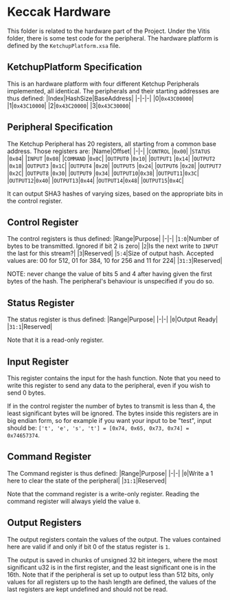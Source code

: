 # Keccak Hardware

This folder is related to the hardware part of the Project. Under the Vitis folder, there is some test code for the peripheral. The hardware platform is defined by the `KetchupPlatform.xsa` file.

## KetchupPlatform Specification

This is an hardware platform with four different Ketchup Peripherals implemented, all identical. The peripherals and their starting addresses are thus defined:
|Index|HashSize|BaseAddress|
|-|-|-|
|0|`0x43C00000`|
|1|`0x43C10000`|
|2|`0x43C20000`|
|3|`0x43C30000`|

## Peripheral Specification

The Ketchup Peripheral has 20 registers, all starting from a common base address. Those registers are:
|Name|Offset|
|-|-|
|`CONTROL` |`0x00`|
|`STATUS`  |`0x04`|
|`INPUT`   |`0x08`|
|`COMMAND` |`0x0C`|
|`OUTPUT0` |`0x10`|
|`OUTPUT1` |`0x14`|
|`OUTPUT2` |`0x18`|
|`OUTPUT3` |`0x1C`|
|`OUTPUT4` |`0x20`|
|`OUTPUT5` |`0x24`|
|`OUTPUT6` |`0x28`|
|`OUTPUT7` |`0x2C`|
|`OUTPUT8` |`0x30`|
|`OUTPUT9` |`0x34`|
|`OUTPUT10`|`0x38`|
|`OUTPUT11`|`0x3C`|
|`OUTPUT12`|`0x40`|
|`OUTPUT13`|`0x44`|
|`OUTPUT14`|`0x48`|
|`OUTPUT15`|`0x4C`|

It can output SHA3 hashes of varying sizes, based on the appropriate bits in the control register.

## Control Register

The control registers is thus defined:
|Range|Purpose|
|-|-|
|`1:0`|Number of bytes to be transmitted. Ignored if bit 2 is zero|
|`2`|Is the next write to `INPUT` the last for this stream?|
|`3`|Reserved|
|`5:4`|Size of output hash. Accepted values are: 00 for 512, 01 for 384, 10 for 256 and 11 for 224|
|`31:3`|Reserved|

NOTE: never change the value of bits 5 and 4 after having given the first bytes of the hash. The peripheral's behaviour is unspecified if you do so.

## Status Register

The status register is thus defined:
|Range|Purpose|
|-|-|
|`0`|Output Ready|
|`31:1`|Reserved|

Note that it is a read-only register.

## Input Register

This register contains the input for the hash function. Note that you need to write this register to send any data to the peripheral, even if you wish to send 0 bytes.

If in the control register the number of bytes to transmit is less than 4, the least significant bytes will be ignored. The bytes inside this registers are in big endian form, so for example if you want your input to be "test", input should be: `['t', 'e', 's', 't'] = [0x74, 0x65, 0x73, 0x74] = 0x74657374`.

## Command Register

The Command register is thus defined:
|Range|Purpose|
|-|-|
|`0`|Write a 1 here to clear the state of the peripheral|
|`31:1`|Reserved|

Note that the command register is a write-only register. Reading the command register will always yield the value `0`.

## Output Registers

The output registers contain the values of the output. The values contained here are valid if and only if bit 0 of the status register is `1`. 

The output is saved in chunks of unsigned 32 bit integers, where the most significant u32 is in the first register, and the least significant one is in the 16th. Note that if the peripheral is set up to output less than 512 bits, only values for all registers up to the hash length are defined, the values of the last registers are kept undefined and should not be read.